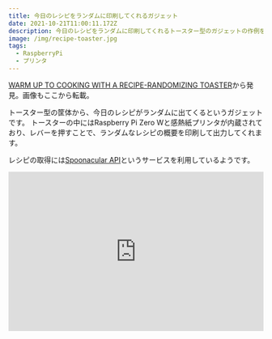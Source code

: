 ```yaml
---
title: 今日のレシピをランダムに印刷してくれるガジェット
date: 2021-10-21T11:00:11.172Z
description: 今日のレシピをランダムに印刷してくれるトースター型のガジェットの作例を紹介します。
image: /img/recipe-toaster.jpg
tags:
  - RaspberryPi
  - プリンタ
---
```

[WARM UP TO COOKING WITH A RECIPE-RANDOMIZING TOASTER](https://hackaday.com/2020/04/08/warm-up-to-cooking-with-a-recipe-randomizing-toaster/)から発見。画像もここから転載。

トースター型の筐体から、今日のレシピがランダムに出てくるというガジェットです。
トースターの中にはRaspberry Pi Zero Wと感熱紙プリンタが内蔵されており、レバーを押すことで、ランダムなレシピの概要を印刷して出力してくれます。

レシピの取得には[Spoonacular API](https://spoonacular.com/food-api)というサービスを利用しているようです。

<iframe width="100%" height="315" src="https://www.youtube.com/embed/XprOjXBxKWE" title="YouTube video player" frameborder="0" allow="accelerometer; autoplay; clipboard-write; encrypted-media; gyroscope; picture-in-picture" allowfullscreen></iframe>
